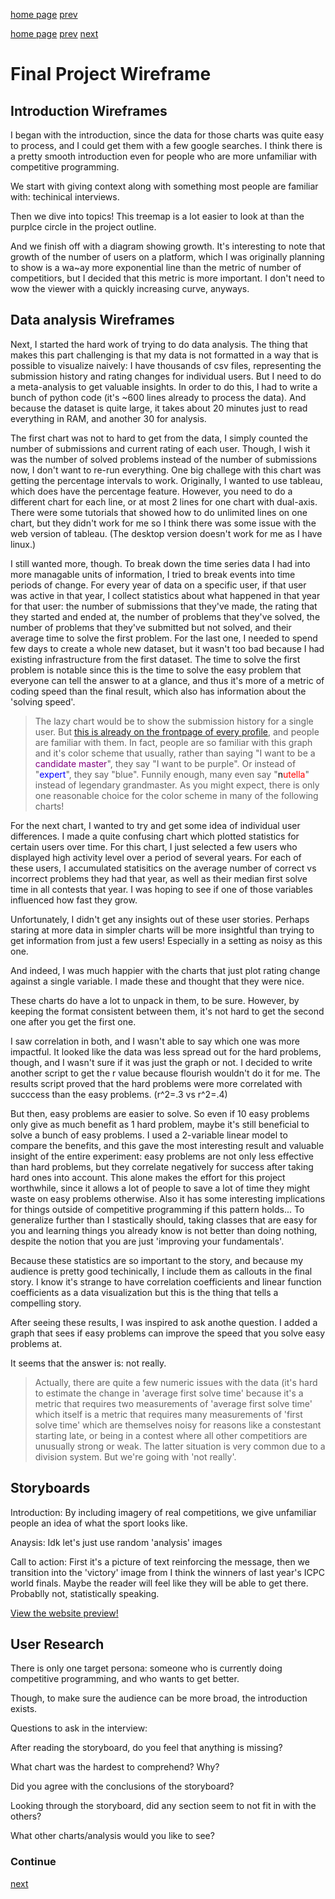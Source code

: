[home page](https://alex7li.github.io/DataStories/)
[prev](https://alex7li.github.io/DataStories/final-project-outline) 


[home page](https://alex7li.github.io/DataStories/)
[prev](https://alex7li.github.io/DataStories/final-project-outline)
[next](https://alex7li.github.io/DataStories/final-project-final)

# Final Project Wireframe

## Introduction Wireframes

I began with the introduction, since the data for those charts was quite easy to process, and I could get them with a few google searches. I think there is a pretty smooth introduction even for people who are more unfamiliar with competitive programming.

<div class="flourish-embed flourish-chart" data-src="visualisation/12778058"><script src="https://public.flourish.studio/resources/embed.js"></script></div>

We start with giving context along with something most people are familiar with: techinical interviews.

<div class="flourish-embed flourish-hierarchy" data-src="visualisation/12778073"><script src="https://public.flourish.studio/resources/embed.js"></script></div>

Then we dive into topics! This treemap is a lot easier to look at than the purplce circle in the project outline.

<div class="flourish-embed flourish-chart" data-src="visualisation/12777760"><script src="https://public.flourish.studio/resources/embed.js"></script></div>

And we finish off with a diagram showing growth. It's interesting to note that growth of the number of users on a platform, which I was originally planning to show is a wa~ay more exponential line than the metric of number of competitiors, but I decided that this metric is more important. I don't need to wow the viewer with a quickly increasing curve, anyways.

## Data analysis Wireframes

Next, I started the hard work of trying to do data analysis. The thing that makes this part challenging is that my data is not formatted in a way that is possible to visualize naively: I have thousands of csv files, representing the submission history and rating changes for individual users. But I need to do a meta-analysis to get valuable insights. In order to do this, I had to write a bunch of python code (it's ~600 lines already to process the data). And because the dataset is quite large, it takes about 20 minutes just to read everything in RAM, and another 30 for analysis.

<div class="flourish-embed flourish-chart" data-src="visualisation/12779798"><script src="https://public.flourish.studio/resources/embed.js"></script></div>

The first chart was not to hard to get from the data, I simply counted the number of submissions and current rating of each user. Though, I wish it was the number of solved problems instead of the number of submissions now, I don't want to re-run everything. One big challege with this chart was getting the percentage intervals to work. Originally, I wanted to use tableau, which does have the percentage feature. However, you need to do a different chart for each line, or at most 2 lines for one chart with dual-axis. There were some tutorials that showed how to do unlimited lines on one chart, but they didn't work for me so I think there was some issue with the web version of tableau. (The desktop version doesn't work for me as I have linux.)

I still wanted more, though. To break down the time series data I had into more managable units of information, I tried to break events into time periods of change. For every year of data on a specific user, if that user was active in that year, I collect statistics about what happened in that year for that user: the number of submissions that they've made, the rating that they started and ended at, the number of problems that they've solved, the number of problems that they've submitted but not solved, and their average time to solve the first problem. For the last one, I needed to spend few days to create a whole new dataset, but it wasn't too bad because I had existing infrastructure from the first dataset. The time to solve the first problem is notable since this is the time to solve the easy problem that everyone can tell the answer to at a glance, and thus it's more of a metric of coding speed than the final result, which also has information about the 'solving speed'.

> The lazy chart would be to show the submission history for a single user. But [this is already on the frontpage of every profile](https://codeforces.com/profile/ecnerwala), and people are familiar with them. In fact, people are so familiar with this graph and it's color scheme that usually, rather than saying "I want to be a <span style="color:purple;">candidate master</span>", they say "I want to be purple". Or instead of "<span style="color:blue;">expert</span>", they say "blue". Funnily enough, many even say
"<span style="color:black;">n</span><span style="color:red;">utella</span>" instead of legendary grandmaster. As you might expect, there is only one reasonable choice for the color scheme in many of the following charts!

For the next chart, I wanted to try and get some idea of individual user differences. I made a quite confusing chart which plotted statistics for certain users over time. For this chart, I just selected a few users who displayed high activity level over a period of several years. For each of these users, I accumulated statisitics on the average number of correct vs incorrect problems they had that year, as well as their median first solve time in all contests that year. I was hoping to see if one of those variables influenced how fast they grow.

<div class="flourish-embed flourish-scatter" data-src="visualisation/12778453"><script src="https://public.flourish.studio/resources/embed.js"></script></div>

Unfortunately, I didn't get any insights out of these user stories. Perhaps staring at more data in simpler charts will be more insightful than trying to get information from just a few users! Especially in a setting as noisy as this one.

And indeed, I was much happier with the charts that just plot rating change against a single variable. I made these and thought that they were nice.

<div class="flourish-embed flourish-scatter" data-src="visualisation/12680245"><script src="https://public.flourish.studio/resources/embed.js"></script></div>
<div class="flourish-embed flourish-scatter" data-src="visualisation/12716075"><script src="https://public.flourish.studio/resources/embed.js"></script></div>

These charts do have a lot to unpack in them, to be sure. However, by keeping the format consistent between them, it's not hard to get the second one after you get the first one.

I saw correlation in both, and I wasn't able to say which one was more impactful. It looked like the data was less spread out for the hard problems, though, and I wasn't sure if it was just the graph or not. I decided to write another script to get the r value because flourish wouldn't do it for me. The results script proved that the hard problems were more correlated with succcess than the easy problems. (r^2=.3 vs r^2=.4)

But then, easy problems are easier to solve. So even if 10 easy problems only give as much benefit as 1 hard problem, maybe it's still beneficial to solve a bunch of easy problems. I used a 2-variable linear model to compare the benefits, and this gave the most interesting result and valuable insight of the entire experiment: easy problems are not only less effective than hard problems, but they correlate negatively for success after taking hard ones into account. This alone makes the effort for this project worthwhile, since it allows a lot of people to save a lot of time they might waste on easy problems otherwise. Also it has some interesting implications for things outside of competitive programming if this pattern holds...
To generalize further than I stastically should, taking classes that are easy for you and learning things you already know is not better than doing nothing, despite the notion that you are just 'improving your fundamentals'.

Because these statistics are so important to the story, and because my audience is pretty good techinically, I include them as callouts in the final story. I know it's strange to have correlation coefficients and linear function coefficients as a data visualization but this is the thing that tells a compelling story.

After seeing these results, I was inspired to ask anothe question. I added a graph that sees if easy problems can improve the speed that you solve easy problems at.

<div class="flourish-embed flourish-scatter" data-src="visualisation/12780512"><script src="https://public.flourish.studio/resources/embed.js"></script></div>

It seems that the answer is: not really.
> Actually, there are quite a few numeric issues with the data (it's hard to estimate the change in 'average first solve time' because it's a metric that requires two measurements of 'average first solve time' which itself is a metric that requires many measurements of 'first solve time' which are themselves noisy for reasons like a constestant starting late, or being in a contest where all other competitiors are unusually strong or weak. The latter situation is very common due to a division system. But we're going with 'not really'.

## Storyboards

Introduction: By including imagery of real competitions, we give unfamiliar people an idea of what the sport looks like.

Anaysis: Idk let's just use random 'analysis' images

Call to action: First it's a picture of text reinforcing the message, then we transition into the 'victory' image from I think the winners of last year's ICPC world finals. Maybe the reader will feel like they will be able to get there. Probablly not, statistically speaking.

[View the website preview!](https://preview.shorthand.com/ePD6rBoLNtleDV6i)


## User Research

There is only one target persona: someone who is currently doing competitive programming, and who wants to get better.

Though, to make sure the audience can be more broad, the introduction exists.

Questions to ask in the interview:

After reading the storyboard, do you feel that anything is missing?

What chart was the hardest to comprehend? Why?

Did you agree with the conclusions of the storyboard?

Looking through the storyboard, did any section seem to not fit in with the others?

What other charts/analysis would you like to see?



### Continue

[next](https://alex7li.github.io/DataStories/final-project-final)
